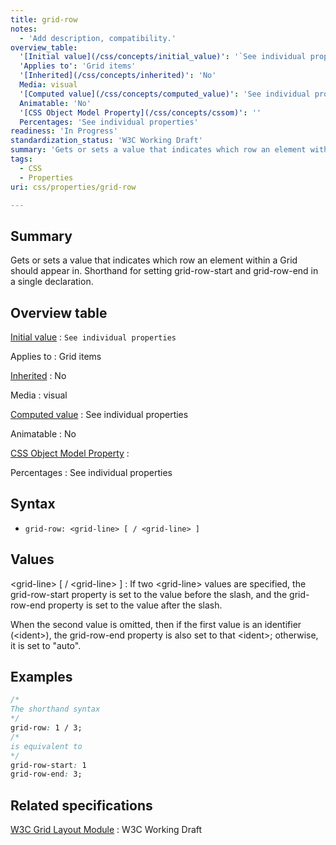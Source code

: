 ```yaml
---
title: grid-row
notes:
  - 'Add description, compatibility.'
overview_table:
  '[Initial value](/css/concepts/initial_value)': '`See individual properties`'
  'Applies to': 'Grid items'
  '[Inherited](/css/concepts/inherited)': 'No'
  Media: visual
  '[Computed value](/css/concepts/computed_value)': 'See individual properties'
  Animatable: 'No'
  '[CSS Object Model Property](/css/concepts/cssom)': ''
  Percentages: 'See individual properties'
readiness: 'In Progress'
standardization_status: 'W3C Working Draft'
summary: 'Gets or sets a value that indicates which row an element within a Grid should appear in.  Shorthand for setting grid-row-start and grid-row-end in a single declaration.'
tags:
  - CSS
  - Properties
uri: css/properties/grid-row

---
```

## Summary

Gets or sets a value that indicates which row an element within a Grid should appear in. Shorthand for setting grid-row-start and grid-row-end in a single declaration.

## Overview table

[Initial value](/css/concepts/initial_value)
:   `See individual properties`

Applies to
:   Grid items

[Inherited](/css/concepts/inherited)
:   No

Media
:   visual

[Computed value](/css/concepts/computed_value)
:   See individual properties

Animatable
:   No

[CSS Object Model Property](/css/concepts/cssom)
:

Percentages
:   See individual properties

## Syntax

-   `grid-row: <grid-line> [ / <grid-line> ]`

## Values

\<grid-line\> [ / \<grid-line\> ]
:   If two \<grid-line\> values are specified, the grid-row-start property is set to the value before the slash, and the grid-row-end property is set to the value after the slash.

When the second value is omitted, then if the first value is an identifier (\<ident\>), the grid-row-end property is also set to that \<ident\>; otherwise, it is set to "auto".

## Examples

``` css
/*
The shorthand syntax
*/
grid-row: 1 / 3;
/*
is equivalent to
*/
grid-row-start: 1
grid-row-end: 3;
```

## Related specifications

[W3C Grid Layout Module](http://www.w3.org/TR/css3-grid-layout)
:   W3C Working Draft
